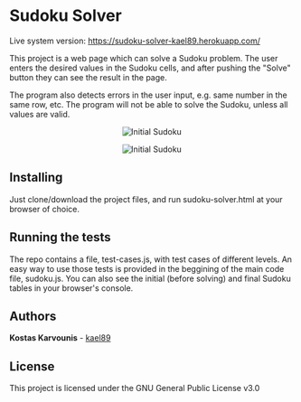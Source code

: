 # Sudoku Solver

Live system version: https://sudoku-solver-kael89.herokuapp.com/

This project is a web page which can solve a Sudoku problem. The user enters the desired values in the Sudoku cells, and after pushing the "Solve" button they can see the result in the page. 

The program also detects errors in the user input, e.g. same number in the same row, etc. The program will not be able to solve the Sudoku, unless all values are valid.

<p align="center">
	<img src="https://cloud.githubusercontent.com/assets/20692464/26444204/bb4d8816-417e-11e7-90e4-a233912166e0.jpg" alt="Initial Sudoku">
</p>

<p align="center">
	<img src="https://cloud.githubusercontent.com/assets/20692464/26444205/bc4bb5f8-417e-11e7-8f48-aeb62d2f67bb.jpg" alt="Initial Sudoku">
</p>

## Installing

Just clone/download the project files, and run sudoku-solver.html at your browser of choice.

## Running the tests

The repo contains a file, test-cases.js, with test cases of different 
levels. An easy way to use those tests is provided in the beggining of the main code file, sudoku.js. You can also see the initial (before solving) and final Sudoku tables in your browser's console.

## Authors

**Kostas Karvounis** - [kael89](https://github.com/kael89)

## License

This project is licensed under the GNU General Public License v3.0

